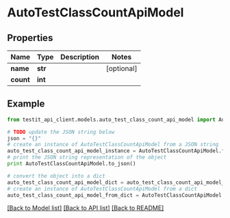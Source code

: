 # AutoTestClassCountApiModel


## Properties
Name | Type | Description | Notes
------------ | ------------- | ------------- | -------------
**name** | **str** |  | [optional] 
**count** | **int** |  | 

## Example

```python
from testit_api_client.models.auto_test_class_count_api_model import AutoTestClassCountApiModel

# TODO update the JSON string below
json = "{}"
# create an instance of AutoTestClassCountApiModel from a JSON string
auto_test_class_count_api_model_instance = AutoTestClassCountApiModel.from_json(json)
# print the JSON string representation of the object
print AutoTestClassCountApiModel.to_json()

# convert the object into a dict
auto_test_class_count_api_model_dict = auto_test_class_count_api_model_instance.to_dict()
# create an instance of AutoTestClassCountApiModel from a dict
auto_test_class_count_api_model_from_dict = AutoTestClassCountApiModel.from_dict(auto_test_class_count_api_model_dict)
```
[[Back to Model list]](../README.md#documentation-for-models) [[Back to API list]](../README.md#documentation-for-api-endpoints) [[Back to README]](../README.md)


